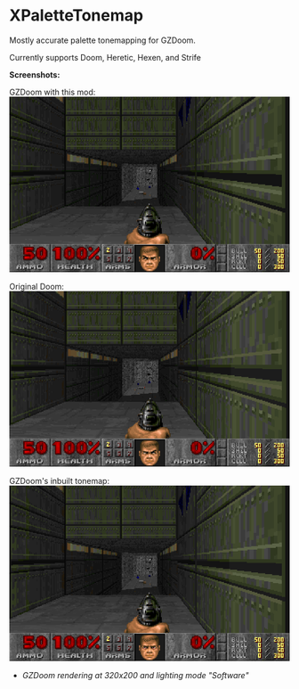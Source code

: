# XPaletteTonemap
Mostly accurate palette tonemapping for GZDoom.

Currently supports Doom, Heretic, Hexen, and Strife

**Screenshots:**

GZDoom with this mod:
![This](screenshots/xtonemap.png "This")

Original Doom:
![Original](screenshots/dos.png "Original")

GZDoom's inbuilt tonemap:
![GZDoom](screenshots/gzpalette.png "GZDoom")

* *GZDoom rendering at 320x200 and lighting mode "Software"*